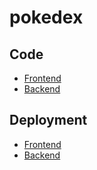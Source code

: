 # pokedex

## Code
- [ Frontend ](https://github.com/racarlosdavid/Code_SO1/tree/frontend)
- [ Backend ](https://github.com/racarlosdavid/Code_SO1/tree/backend)

## Deployment
- [ Frontend ](https://pokedex-mlsdj2uhea-uc.a.run.app)
- [ Backend ](https://pokedex-backend-mlsdj2uhea-uc.a.run.app)